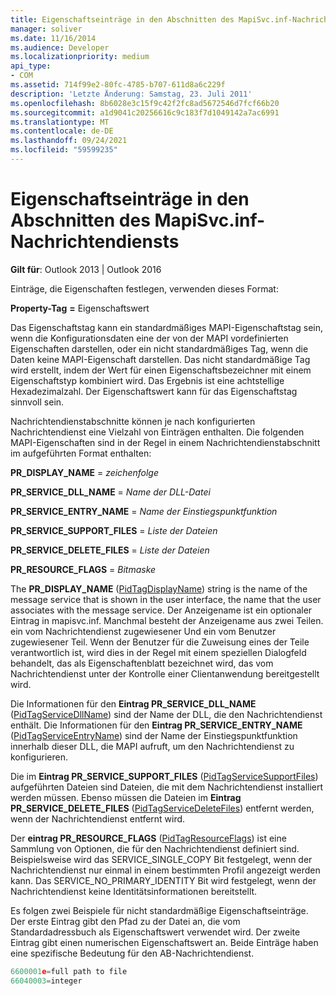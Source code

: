 ```yaml
---
title: Eigenschaftseinträge in den Abschnitten des MapiSvc.inf-Nachrichtendiensts
manager: soliver
ms.date: 11/16/2014
ms.audience: Developer
ms.localizationpriority: medium
api_type:
- COM
ms.assetid: 714f99e2-80fc-4785-b707-611d8a6c229f
description: 'Letzte Änderung: Samstag, 23. Juli 2011'
ms.openlocfilehash: 8b6028e3c15f9c42f2fc8ad5672546d7fcf66b20
ms.sourcegitcommit: a1d9041c20256616c9c183f7d1049142a7ac6991
ms.translationtype: MT
ms.contentlocale: de-DE
ms.lasthandoff: 09/24/2021
ms.locfileid: "59599235"
---
```

# <a name="property-entries-in-mapisvcinf-message-service-sections"></a>Eigenschaftseinträge in den Abschnitten des MapiSvc.inf-Nachrichtendiensts

  
  
**Gilt für**: Outlook 2013 | Outlook 2016 
  
Einträge, die Eigenschaften festlegen, verwenden dieses Format:
  
 **Property-Tag** **=** Eigenschaftswert 
  
Das Eigenschaftstag kann ein standardmäßiges MAPI-Eigenschaftstag sein, wenn die Konfigurationsdaten eine der von der MAPI vordefinierten Eigenschaften darstellen, oder ein nicht standardmäßiges Tag, wenn die Daten keine MAPI-Eigenschaft darstellen. Das nicht standardmäßige Tag wird erstellt, indem der Wert für einen Eigenschaftsbezeichner mit einem Eigenschaftstyp kombiniert wird. Das Ergebnis ist eine achtstellige Hexadezimalzahl. Der Eigenschaftswert kann für das Eigenschaftstag sinnvoll sein. 
  
Nachrichtendienstabschnitte können je nach konfigurierten Nachrichtendienst eine Vielzahl von Einträgen enthalten. Die folgenden MAPI-Eigenschaften sind in der Regel in einem Nachrichtendienstabschnitt im aufgeführten Format enthalten:
  
 **PR_DISPLAY_NAME**  =   _zeichenfolge_
  
 **PR_SERVICE_DLL_NAME**  =   _Name der DLL-Datei_
  
 **PR_SERVICE_ENTRY_NAME**  =   _Name der Einstiegspunktfunktion_
  
 **PR_SERVICE_SUPPORT_FILES**  =   _Liste der Dateien_
  
 **PR_SERVICE_DELETE_FILES**  =   _Liste der Dateien_
  
 **PR_RESOURCE_FLAGS**  =   _Bitmaske_
  
The **PR_DISPLAY_NAME** ([PidTagDisplayName](pidtagdisplayname-canonical-property.md)) string is the name of the message service that is shown in the user interface, the name that the user associates with the message service. Der Anzeigename ist ein optionaler Eintrag in mapisvc.inf. Manchmal besteht der Anzeigename aus zwei Teilen. ein vom Nachrichtendienst zugewiesener Und ein vom Benutzer zugewiesener Teil. Wenn der Benutzer für die Zuweisung eines der Teile verantwortlich ist, wird dies in der Regel mit einem speziellen Dialogfeld behandelt, das als Eigenschaftenblatt bezeichnet wird, das vom Nachrichtendienst unter der Kontrolle einer Clientanwendung bereitgestellt wird. 
  
Die Informationen für den **Eintrag PR_SERVICE_DLL_NAME** ([PidTagServiceDllName](pidtagservicedllname-canonical-property.md)) sind der Name der DLL, die den Nachrichtendienst enthält. Die Informationen für den **Eintrag PR_SERVICE_ENTRY_NAME** ([PidTagServiceEntryName](pidtagserviceentryname-canonical-property.md)) sind der Name der Einstiegspunktfunktion innerhalb dieser DLL, die MAPI aufruft, um den Nachrichtendienst zu konfigurieren. 
  
Die im **Eintrag PR_SERVICE_SUPPORT_FILES** ([PidTagServiceSupportFiles](pidtagservicesupportfiles-canonical-property.md)) aufgeführten Dateien sind Dateien, die mit dem Nachrichtendienst installiert werden müssen. Ebenso müssen die Dateien im **Eintrag PR_SERVICE_DELETE_FILES** ([PidTagServiceDeleteFiles](pidtagservicedeletefiles-canonical-property.md)) entfernt werden, wenn der Nachrichtendienst entfernt wird. 
  
Der **eintrag PR_RESOURCE_FLAGS** ([PidTagResourceFlags](pidtagresourceflags-canonical-property.md)) ist eine Sammlung von Optionen, die für den Nachrichtendienst definiert sind. Beispielsweise wird das SERVICE_SINGLE_COPY Bit festgelegt, wenn der Nachrichtendienst nur einmal in einem bestimmten Profil angezeigt werden kann. Das SERVICE_NO_PRIMARY_IDENTITY Bit wird festgelegt, wenn der Nachrichtendienst keine Identitätsinformationen bereitstellt. 
  
Es folgen zwei Beispiele für nicht standardmäßige Eigenschaftseinträge. Der erste Eintrag gibt den Pfad zu der Datei an, die vom Standardadressbuch als Eigenschaftswert verwendet wird. Der zweite Eintrag gibt einen numerischen Eigenschaftswert an. Beide Einträge haben eine spezifische Bedeutung für den AB-Nachrichtendienst.
  
```cpp
6600001e=full path to file
66040003=integer

```


